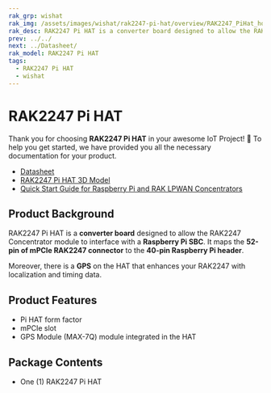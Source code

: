 ```yaml
---
rak_grp: wishat
rak_img: /assets/images/wishat/rak2247-pi-hat/overview/RAK2247_PiHat_home.png
rak_desc: RAK2247 Pi HAT is a converter board designed to allow the RAK2247 Concentrator module to interface with a Raspberry Pi SBC. It maps the 52-pin of mPCIe RAK2247 connector to the 40-pin Raspberry Pi header. 
prev: ../../
next: ../Datasheet/
rak_model: RAK2247 Pi HAT
tags: 
  - RAK2247 Pi HAT
  - wishat
---
```


# RAK2247 Pi HAT 
Thank you for choosing **RAK2247 Pi HAT** in your awesome IoT Project! 🎉 To help you get started, we have provided you all the necessary documentation for your product.

* [Datasheet](../Datasheet/)
* [RAK2247 Pi HAT 3D Model](https://downloads.rakwireless.com/3D_File/WisHat/PWB-RAK2247_PI_HAT.stp)
* [Quick Start Guide for Raspberry Pi and RAK LPWAN Concentrators](https://docs.rakwireless.com/Knowledge-Hub/Learn/Raspberry-Pi-and-RAK-LPWAN-Concentrators/)
## Product Background

RAK2247 Pi HAT is a **converter board** designed to allow the RAK2247 Concentrator module to interface with a **Raspberry Pi SBC**. It maps the **52-pin of mPCIe RAK2247 connector** to the **40-pin Raspberry Pi header**.

Moreover, there is a **GPS** on the HAT that enhances your RAK2247 with localization and timing data.

<!-- <rk-btn
  src="/Product-Categories/WisHat/RAK2247-Pi-HAT/Datasheet/"
  label="Get Started with RAK2247 Pi HAT "
/> -->

## Product Features

- Pi HAT form factor
- mPCIe slot
- GPS Module (MAX-7Q) module integrated in the HAT

## Package Contents

- One (1) RAK2247 Pi HAT 
